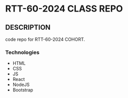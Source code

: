 # RTT-60-2024 CLASS REPO


## DESCRIPTION
code repo for RTT-60-2024 COHORT.

### Technologies
- HTML
- CSS
- JS
- React
- NodeJS
- Bootstrap